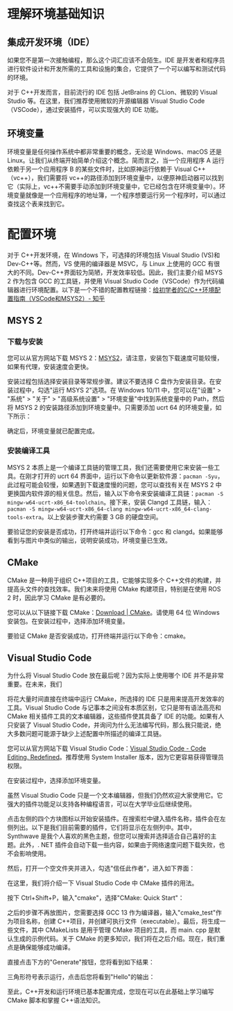 # 理解环境基础知识

## 集成开发环境（IDE）

如果您不是第一次接触编程，那么这个词汇应该不会陌生。IDE 是开发者和程序员进行软件设计和开发所需的工具和设施的集合，它提供了一个可以编写和测试代码的环境。

对于 C++开发而言，目前流行的 IDE 包括 JetBrains 的 CLion、微软的 Visual Studio 等。在这里，我们推荐使用微软的开源编辑器 Visual Studio Code（VSCode），通过安装插件，可以实现强大的 IDE 功能。

## 环境变量

环境变量是任何操作系统中都非常重要的概念，无论是 Windows、macOS 还是 Linux。让我们从终端开始简单介绍这个概念。简而言之，当一个应用程序 A 运行依赖于另一个应用程序 B 的某些文件时，比如原神运行依赖于 Visual C++（vc++），我们需要将 vc++的路径添加到环境变量中，以便原神启动器可以找到它（实际上，vc++不需要手动添加到环境变量中，它已经包含在环境变量中）。环境变量就像是一个应用程序的地址簿，一个程序想要运行另一个程序时，可以通过查找这个表来找到它。

# 配置环境

对于 C++开发环境，在 Windows 下，可选择的环境包括 Visual Studio (VS)和 Dev-C++等。然而，VS 使用的编译器是 MSVC，与 Linux 上使用的 GCC 有很大的不同。Dev-C++界面较为简陋，开发效率较低。因此，我们主要介绍 MSYS 2 作为包含 GCC 的工具链，并使用 Visual Studio Code（VSCode）作为代码编辑器进行环境配置。以下是一个不错的配置教程链接：[给初学者的C/C++环境配置指南（VSCode和MSYS2）- 知乎](https://zhuanlan.zhihu.com/p/401188789)

## MSYS 2

### 下载与安装

您可以从官方网站下载 MSYS 2：[MSYS2](https://www.msys2.org/)，请注意，安装包下载速度可能较慢，如果有代理，安装速度会更快。

安装过程包括选择安装目录等常规步骤。建议不要选择 C 盘作为安装目录。在安装过程中，勾选"运行 MSYS 2"选项。在 Windows 10/11 中，您可以在"设置" > "系统" > "关于" > "高级系统设置" > "环境变量"中找到系统变量中的 Path，然后将 MSYS 2 的安装路径添加到环境变量中。只需要添加 ucrt 64 的环境变量，如下所示：

确定后，环境变量就已配置完成。

### 安装编译工具

MSYS 2 本质上是一个编译工具链的管理工具，我们还需要使用它来安装一些工具。在刚才打开的 ucrt 64 界面中，运行以下命令以更新软件源：`pacman -Syu`，此过程可能会较慢，如果遇到下载速度慢的问题，您可以查找有关在 MSYS 2 中更换国内软件源的相关信息。然后，输入以下命令来安装编译工具链：`pacman -S mingw-w64-ucrt-x86_64-toolchain`。接下来，安装 Clangd 工具链，输入：`pacman -S mingw-w64-ucrt-x86_64-clang mingw-w64-ucrt-x86_64-clang-tools-extra`。以上安装步骤大约需要 3 GB 的硬盘空间。

要验证您的安装是否成功，打开终端并运行以下命令：gcc 和 clangd。如果能够看到与图片中类似的输出，说明安装成功，环境变量已生效。

## CMake

CMake 是一种用于组织 C++项目的工具，它能够实现多个 C++文件的构建，并提高头文件的查找效率。我们未来将使用 CMake 构建项目，特别是在使用 ROS 2 时，因此学习 CMake 是有必要的。

您可以从以下链接下载 CMake：[Download | CMake](https://cmake.org/download/)。请使用 64 位 Windows 安装包。在安装过程中，选择添加环境变量。

要验证 CMake 是否安装成功，打开终端并运行以下命令：cmake。

## Visual Studio Code

为什么将 Visual Studio Code 放在最后呢？因为实际上使用哪个 IDE 并不是非常重要。在未来，我们

将花大量时间直接在终端中运行 CMake，所选择的 IDE 只是用来提高开发效率的工具。Visual Studio Code 与记事本之间没有本质区别，它只是带有语法高亮和 CMake 相关插件工具的文本编辑器，这些插件使其具备了 IDE 的功能。如果有人只安装了 Visual Studio Code，并询问为什么无法编写代码，那么我只能说，绝大多数问题可能源于缺少上述配置中所描述的编译工具链。

您可以从官方网站下载 Visual Studio Code：[Visual Studio Code - Code Editing. Redefined](https://code.visualstudio.com/)。推荐使用 System Installer 版本，因为它更容易获得管理员权限。

在安装过程中，选择添加环境变量。

虽然 Visual Studio Code 只是一个文本编辑器，但我们仍然欢迎大家使用它。它强大的插件功能足以支持各种编程语言，可以在大学毕业后继续使用。

点击左侧的四个方块图标以开始安装插件。在搜索栏中键入插件名称，插件会在左侧列出。以下是我们目前需要的插件，它们将显示在左侧列中。其中，Synthwave 是我个人喜欢的黑色主题，但您可以搜索并选择适合自己喜好的主题。此外，. NET 插件会自动下载一些内容，如果由于网络速度问题下载失败，也不会影响使用。

然后，打开一个空文件夹并进入，勾选"信任此作者"，进入如下界面：

在这里，我们将介绍一下 Visual Studio Code 中 CMake 插件的用法。

按下 Ctrl+Shift+P，输入"cmake"，选择"CMake: Quick Start"：

之后的步骤不再放图片，您需要选择 GCC 13 作为编译器，输入"cmake_test"作为项目名称，创建 C++项目，并创建可执行文件（executable）。最后，将生成一些文件，其中 CMakeLists 是用于管理 CMake 项目的工具，而 main. cpp 是默认生成的示例代码。关于 CMake 的更多知识，我们将在之后介绍。现在，我们重点是确保能够成功编译。

直接点击下方的"Generate"按钮，您将看到如下结果：

三角形符号表示运行，点击后您将看到"Hello"的输出：

至此，C++开发和运行环境已基本配置完成，您现在可以在此基础上学习编写 CMake 脚本和掌握 C++语法知识。